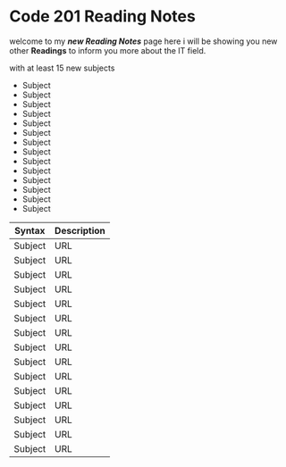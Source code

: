 # Code 201 Reading Notes

welcome to my ***new Reading Notes*** page here i will be showing you new other **Readings** to inform you more about the IT field.

with at least 15 new subjects

+ Subject
+ Subject
+ Subject
+ Subject
+ Subject
+ Subject
+ Subject
+ Subject
+ Subject
+ Subject
+ Subject
+ Subject
+ Subject
+ Subject

| Syntax      | Description |
| ----------- | ----------- |
| Subject     | URL         |
| Subject     | URL         |
| Subject     | URL         |
| Subject     | URL         |
| Subject     | URL         |
| Subject     | URL         |
| Subject     | URL         |
| Subject     | URL         |
| Subject     | URL         |
| Subject     | URL         |
| Subject     | URL         |
| Subject     | URL         |
| Subject     | URL         |
| Subject     | URL         |
| Subject     | URL         |
